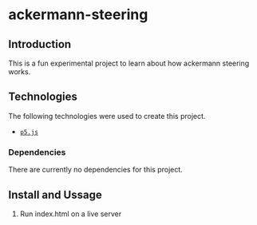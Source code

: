 # ackermann-steering

## Introduction

This is a fun experimental project to learn about how ackermann steering works.

## Technologies

The following technologies were used to create this project.

* [`p5.js`](https://p5js.org/)

### Dependencies

There are currently no dependencies for this project.


## Install and Ussage

1. Run index.html on a live server
